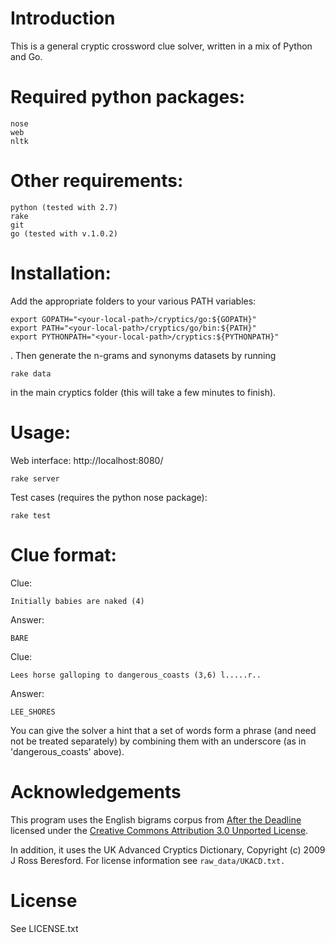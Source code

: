 # Introduction
This is a general cryptic crossword clue solver, written in a mix of Python and Go. 

# Required python packages:

	nose
	web
	nltk

# Other requirements:

	python (tested with 2.7)
	rake
	git
	go (tested with v.1.0.2)

# Installation:

Add the appropriate folders to your various PATH variables:

	export GOPATH="<your-local-path>/cryptics/go:${GOPATH}"
	export PATH="<your-local-path>/cryptics/go/bin:${PATH}"
	export PYTHONPATH="<your-local-path>/cryptics:${PYTHONPATH}"
	
. Then generate the n-grams and synonyms datasets by running

	rake data

in the main cryptics folder (this will take a few minutes to finish). 

# Usage:

Web interface: http://localhost:8080/

	rake server

Test cases (requires the python nose package):

	rake test

# Clue format:

Clue:

	Initially babies are naked (4)

Answer:

	BARE

Clue: 

	Lees horse galloping to dangerous_coasts (3,6) l.....r..

Answer: 

	LEE_SHORES

You can give the solver a hint that a set of words form a phrase (and need not be treated separately) by combining them with an underscore (as in 'dangerous_coasts' above). 


# Acknowledgements

This program uses the English bigrams corpus from [After the Deadline](http://blog.afterthedeadline.com/2010/07/20/after-the-deadline-bigram-corpus-our-gift-to-you/) licensed under the [Creative Commons Attribution 3.0 Unported License](http://creativecommons.org/licenses/by/3.0/). 

In addition, it uses the UK Advanced Cryptics Dictionary, Copyright (c) 2009 J Ross Beresford. For license information see `raw_data/UKACD.txt.`

# License

See LICENSE.txt

